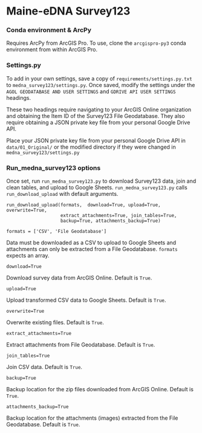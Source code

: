# Maine-eDNA Survey123


### Conda environment & ArcPy
Requires ArcPy from ArcGIS Pro. To use, clone the `arcgispro-py3` 
conda environment from within ArcGIS Pro.

### Settings.py
To add in your own settings, save a copy of `requirements/settings.py.txt` 
to `medna_survey123/settings.py`. Once saved, modify the settings under the 
`AGOL GEODATABASE AND USER SETTINGS` and `GDRIVE API USER SETTINGS` headings.

These two headings require navigating to your ArcGIS Online organization
and obtaining the Item ID of the Survey123 File Geodatabase. They also
require obtaining a JSON private key file from your personal Google Drive 
API.

Place your JSON private key file from your personal Google Drive API in
`data/01_Original/` or the modified directory if they were changed in 
`medna_survey123/settings.py`


### Run_medna_survey123 options
Once set, run `run_medna_survey123.py` to download Survey123 data, join and clean tables, 
and upload to Google Sheets. `run_medna_survey123.py` calls `run_download_upload` with 
default arguments.

```
run_download_upload(formats,  download=True, upload=True, overwrite=True,
                    extract_attachments=True, join_tables=True,
                    backup=True, attachments_backup=True)
```
`formats = ['CSV', 'File Geodatabase']` 

Data must be downloaded as a CSV to upload to Google Sheets and 
attachments can only be extracted from a File Geodatabase. `formats` expects an array.

`download=True`

Download survey data from ArcGIS Online. Default is `True`.

`upload=True`

Upload transformed CSV data to Google Sheets. Default is `True`.

`overwrite=True`

Overwrite existing files. Default is `True`.

`extract_attachments=True`

Extract attachments from File Geodatabase. Default is `True`.

`join_tables=True`

Join CSV data. Default is `True`.

`backup=True`

Backup location for the zip files downloaded from ArcGIS Online. Default is `True`.

`attachments_backup=True`

Backup location for the attachments (images) extracted from the File Geodatabase. Default is `True`.
